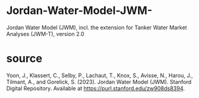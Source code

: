 # Jordan-Water-Model-JWM-
Jordan Water Model (JWM), incl. the extension for Tanker Water Market Analyses (JWM-T), version 2.0

# source
Yoon, J., Klassert, C., Selby, P., Lachaut, T., Knox, S., Avisse, N., Harou, J., Tilmant, A., and Gorelick, S. (2023). Jordan Water Model (JWM). Stanford Digital Repository. Available at https://purl.stanford.edu/zw908ds8394.
